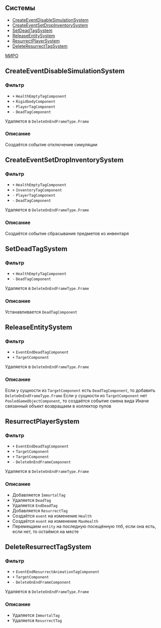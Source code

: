 ## Системы

-   [CreateEventDisableSimulationSystem](#CreateEventDisableSimulationSystem)
-   [CreateEventSetDropInventorySystem](#CreateEventSetDropInventorySystem)
-   [SetDeadTagSystem](#SetDeadTagSystem)
-   [ReleaseEntitySystem](#ReleaseEntitySystem)
-   [ResurrectPlayerSystem](#ResurrectPlayerSystem)
-   [DeleteResurrectTagSystem](#DeleteResurrectTagSystem)

[МИРО](https://miro.com/app/board/uXjVPrjYGFk=/?moveToWidget=3458764607958493124&cot=14)

## CreateEventDisableSimulationSystem

### Фильтр

-   `+` `HealthEmptyTagComponent`
-   `+` `RigidbodyComponent`
-   `-` `PlayerTagComponent`
-   `-` `DeadTagComponent`

Удаляется в `DeleteOnEndFrameType.Frame`

### Описание

Создаётся событие отключение симуляции

## CreateEventSetDropInventorySystem

### Фильтр

-   `+` `HealthEmptyTagComponent`
-   `+` `InventoryTagComponent`
-   `-` `PlayerTagComponent`
-   `-` `DeadTagComponent`

Удаляется в `DeleteOnEndFrameType.Frame`

### Описание

Создаётся событие сбрасывания предметов из инвентаря

## SetDeadTagSystem

### Фильтр

-   `+` `HealthEmptyTagComponent`
-   `-` `DeadTagComponent`

Удаляется в `DeleteOnEndFrameType.Frame`

### Описание

Устанавливается `DeadTagComponent`

## ReleaseEntitySystem

### Фильтр

-   `+` `EventEndDeadTagComponent`
-   `+` `TargetComponent`

Удаляется в `DeleteOnEndFrameType.Frame`

### Описание

Если у сущности из `TargetComponent` есть `DeadTagComponent`, то добавить `DeleteOnEndFrameType.Frame`
Если у сущности из `TargetComponent` нет `PooledGameObjectComponent`, то создаётся событие смена вида
Иначе связанный объект возвращаем в коллектор пулов

## ResurrectPlayerSystem

### Фильтр

-   `+` `EventEndDeadTagComponent`
-   `+` `TargetComponent`
-   `+` `TargetComponent`
-   `-` `DeleteOnEndFrameComponent`

Удаляется в `DeleteOnEndFrameType.Frame`

### Описание

-   Добавляется `ImmortalTag`
-   Удаляется `DeadTag`
-   Удаляется `EndDeadTag`
-   Добавляется `ResurrectTag`
-   Создаётся `event` на изменение `Health`
-   Создаётся `event` на изменение `MaxHealth`
-   Перемещаем `entity` на последную посещённую тпб, если она есть, если нет, то остаёмся на месте

## DeleteResurrectTagSystem

### Фильтр

-   `+` `EventEndResurrectAnimationTagComponent`
-   `+` `TargetComponent`
-   `-` `DeleteOnEndFrameComponent`

Удаляется в `DeleteOnEndFrameType.Frame`

### Описание

-   Удаляется `ImmortalTag`
-   Удаляется `ResurrectTag`

